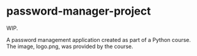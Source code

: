 # password-manager-project

WIP.

A password management application created as part of a Python
course. The image, logo.png, was provided by the course. 